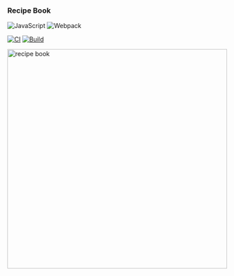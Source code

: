 ### Recipe Book

![JavaScript](https://img.shields.io/badge/JavaScript-grey?style=plastic&logo=javascript)
![Webpack](https://img.shields.io/badge/Webpack-grey?style=plastic&logo=webpack)

[![CI](https://github.com/attila-huszar/recipe-book/actions/workflows/ci.yml/badge.svg)](https://github.com/attila-huszar/recipe-book/actions/workflows/ci.yml)
[![Build](https://github.com/attila-huszar/recipe-book/actions/workflows/build.yml/badge.svg)](https://github.com/attila-huszar/recipe-book/actions/workflows/build.yml)

<img src="https://s3.eu-central-1.amazonaws.com/attila.huszar/recipe-book/index.webp" alt="recipe book" width="500">
